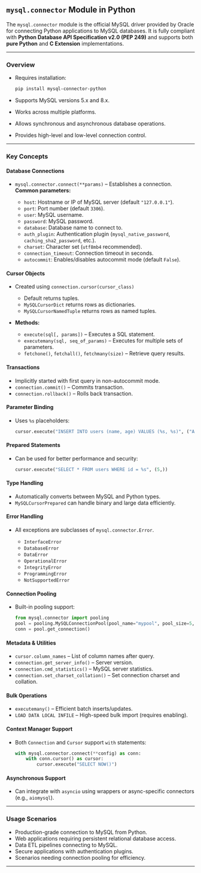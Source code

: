 ## `mysql.connector` Module in Python

The `mysql.connector` module is the official MySQL driver provided by Oracle for connecting Python applications to MySQL databases. It is fully compliant with **Python Database API Specification v2.0 (PEP 249)** and supports both **pure Python** and **C Extension** implementations.

---

### Overview

* Requires installation:

  ```bash
  pip install mysql-connector-python
  ```
* Supports MySQL versions 5.x and 8.x.
* Works across multiple platforms.
* Allows synchronous and asynchronous database operations.
* Provides high-level and low-level connection control.

---

### Key Concepts

#### Database Connections

* `mysql.connector.connect(**params)` – Establishes a connection.
  **Common parameters:**

  * `host`: Hostname or IP of MySQL server (default `"127.0.0.1"`).
  * `port`: Port number (default `3306`).
  * `user`: MySQL username.
  * `password`: MySQL password.
  * `database`: Database name to connect to.
  * `auth_plugin`: Authentication plugin (`mysql_native_password`, `caching_sha2_password`, etc.).
  * `charset`: Character set (`utf8mb4` recommended).
  * `connection_timeout`: Connection timeout in seconds.
  * `autocommit`: Enables/disables autocommit mode (default `False`).

#### Cursor Objects

* Created using `connection.cursor(cursor_class)`

  * Default returns tuples.
  * `MySQLCursorDict` returns rows as dictionaries.
  * `MySQLCursorNamedTuple` returns rows as named tuples.
* **Methods:**

  * `execute(sql[, params])` – Executes a SQL statement.
  * `executemany(sql, seq_of_params)` – Executes for multiple sets of parameters.
  * `fetchone()`, `fetchall()`, `fetchmany(size)` – Retrieve query results.

#### Transactions

* Implicitly started with first query in non-autocommit mode.
* `connection.commit()` – Commits transaction.
* `connection.rollback()` – Rolls back transaction.

#### Parameter Binding

* Uses `%s` placeholders:

  ```python
  cursor.execute("INSERT INTO users (name, age) VALUES (%s, %s)", ("Alice", 30))
  ```

#### Prepared Statements

* Can be used for better performance and security:

  ```python
  cursor.execute("SELECT * FROM users WHERE id = %s", (5,))
  ```

#### Type Handling

* Automatically converts between MySQL and Python types.
* `MySQLCursorPrepared` can handle binary and large data efficiently.

#### Error Handling

* All exceptions are subclasses of `mysql.connector.Error`.

  * `InterfaceError`
  * `DatabaseError`
  * `DataError`
  * `OperationalError`
  * `IntegrityError`
  * `ProgrammingError`
  * `NotSupportedError`

#### Connection Pooling

* Built-in pooling support:

  ```python
  from mysql.connector import pooling
  pool = pooling.MySQLConnectionPool(pool_name="mypool", pool_size=5, **dbconfig)
  conn = pool.get_connection()
  ```

#### Metadata & Utilities

* `cursor.column_names` – List of column names after query.
* `connection.get_server_info()` – Server version.
* `connection.cmd_statistics()` – MySQL server statistics.
* `connection.set_charset_collation()` – Set connection charset and collation.

#### Bulk Operations

* `executemany()` – Efficient batch inserts/updates.
* `LOAD DATA LOCAL INFILE` – High-speed bulk import (requires enabling).

#### Context Manager Support

* Both `Connection` and `Cursor` support `with` statements:

  ```python
  with mysql.connector.connect(**config) as conn:
      with conn.cursor() as cursor:
          cursor.execute("SELECT NOW()")
  ```

#### Asynchronous Support

* Can integrate with `asyncio` using wrappers or async-specific connectors (e.g., `aiomysql`).

---

### Usage Scenarios

* Production-grade connection to MySQL from Python.
* Web applications requiring persistent relational database access.
* Data ETL pipelines connecting to MySQL.
* Secure applications with authentication plugins.
* Scenarios needing connection pooling for efficiency.

---
